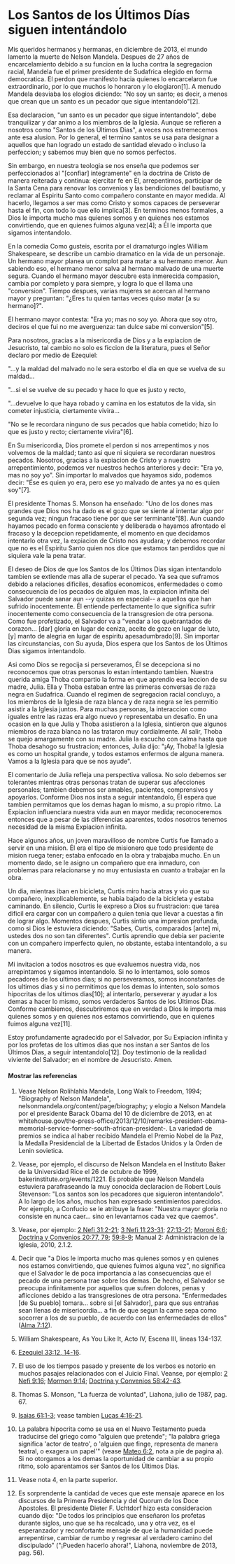 # Los Santos de los Últimos Días siguen intentándolo

Mis queridos hermanos y hermanas, en diciembre de 2013, el mundo lamento la
muerte de Nelson Mandela. Despues de 27 años de encarcelamiento debido a su
funcion en la lucha contra la segregacion racial, Mandela fue el primer
presidente de Sudafrica elegido en forma democratica. El perdon que manifesto
hacia quienes lo encarcelaron fue extraordinario, por lo que muchos lo
honraron y lo elogiaron[1]. A menudo Mandela desviaba los elogios diciendo:
"No soy un santo; es decir, a menos que crean que un santo es un pecador que
sigue intentandolo"[2].

Esa declaracion, "un santo es un pecador que sigue intentandolo", debe
tranquilizar y dar animo a los miembros de la Iglesia. Aunque se refieren a
nosotros como "Santos de los Últimos Dias", a veces nos estremecemos ante esa
alusion. Por lo general, el termino santos se usa para designar a aquellos que
han logrado un estado de santidad elevado o incluso la perfeccion; y sabemos
muy bien que no somos perfectos.

Sin embargo, en nuestra teologia se nos enseña que podemos ser perfeccionados
al "[confiar] integramente" en la doctrina de Cristo de manera reiterada y
continua: ejercitar fe en Él, arrepentirnos, participar de la Santa Cena para
renovar los convenios y las bendiciones del bautismo, y reclamar al Espiritu
Santo como compañero constante en mayor medida. Al hacerlo, llegamos a ser mas
como Cristo y somos capaces de perseverar hasta el fin, con todo lo que ello
implica[3]. En terminos menos formales, a Dios le importa mucho mas quienes
somos y en quienes nos estamos convirtiendo, que en quienes fuimos alguna
vez[4]; a Él le importa que sigamos intentandolo.

En la comedia Como gusteis, escrita por el dramaturgo ingles William
Shakespeare, se describe un cambio dramatico en la vida de un personaje. Un
hermano mayor planea un complot para matar a su hermano menor. Aun sabiendo
eso, el hermano menor salva al hermano malvado de una muerte segura. Cuando el
hermano mayor descubre esta inmerecida compasion, cambia por completo y para
siempre, y logra lo que el llama una "conversion". Tiempo despues, varias
mujeres se acercan al hermano mayor y preguntan: "¿Eres tu quien tantas veces
quiso matar [a su hermano]?".

El hermano mayor contesta: "Era yo; mas no soy yo. Ahora que soy otro, deciros
el que fui no me averguenza: tan dulce sabe mi conversion"[5].

Para nosotros, gracias a la misericordia de Dios y a la expiacion de
Jesucristo, tal cambio no solo es ficcion de la literatura, pues el Señor
declaro por medio de Ezequiel:

"...y la maldad del malvado no le sera estorbo el dia en que se vuelva de su
maldad...

"...si el se vuelve de su pecado y hace lo que es justo y recto,

"...devuelve lo que haya robado y camina en los estatutos de la vida, sin
cometer injusticia, ciertamente vivira...

"No se le recordara ninguno de sus pecados que habia cometido; hizo lo que es
justo y recto; ciertamente vivira"[6].

En Su misericordia, Dios promete el perdon si nos arrepentimos y nos volvemos
de la maldad; tanto asi que ni siquiera se recordaran nuestros pecados.
Nosotros, gracias a la expiacion de Cristo y a nuestro arrepentimiento,
podemos ver nuestros hechos anteriores y decir: "Era yo, mas no soy yo". Sin
importar lo malvados que hayamos sido, podemos decir: "Ése es quien yo era,
pero ese yo malvado de antes ya no es quien soy"[7].

El presidente Thomas S. Monson ha enseñado: "Uno de los dones mas grandes que
Dios nos ha dado es el gozo que se siente al intentar algo por segunda vez;
ningun fracaso tiene por que ser terminante"[8]. Aun cuando hayamos pecado en
forma consciente y deliberada o hayamos afrontado el fracaso y la decepcion
repetidamente, el momento en que decidamos intentarlo otra vez, la expiacion
de Cristo nos ayudara; y debemos recordar que no es el Espiritu Santo quien
nos dice que estamos tan perdidos que ni siquiera vale la pena tratar.

El deseo de Dios de que los Santos de los Últimos Dias sigan intentandolo
tambien se extiende mas alla de superar el pecado. Ya sea que suframos debido
a relaciones dificiles, desafios economicos, enfermedades o como consecuencia
de los pecados de alguien mas, la expiacion infinita del Salvador puede sanar
aun --y quizas en especial-- a aquellos que han sufrido inocentemente. Él
entiende perfectamente lo que significa sufrir inocentemente como consecuencia
de la transgresion de otra persona. Como fue profetizado, el Salvador va a
"vendar a los quebrantados de corazon... [dar] gloria en lugar de ceniza, aceite
de gozo en lugar de luto, [y] manto de alegria en lugar de espiritu
apesadumbrado[9]. Sin importar las circunstancias, con Su ayuda, Dios espera
que los Santos de los Últimos Dias sigamos intentandolo.

Asi como Dios se regocija si perseveramos, Él se decepciona si no reconocemos
que otras personas lo estan intentando tambien. Nuestra querida amiga Thoba
compartio la forma en que aprendio esa leccion de su madre, Julia. Ella y
Thoba estaban entre las primeras conversas de raza negra en Sudafrica. Cuando
el regimen de segregacion racial concluyo, a los miembros de la Iglesia de
raza blanca y de raza negra se les permitio asistir a la Iglesia juntos. Para
muchas personas, la interaccion como iguales entre las razas era algo nuevo y
representaba un desafio. En una ocasion en la que Julia y Thoba asistieron a
la Iglesia, sintieron que algunos miembros de raza blanca no las trataron muy
cordialmente. Al salir, Thoba se quejo amargamente con su madre. Julia la
escucho con calma hasta que Thoba desahogo su frustracion; entonces, Julia
dijo: "¡Ay, Thoba! la Iglesia es como un hospital grande, y todos estamos
enfermos de alguna manera. Vamos a la Iglesia para que se nos ayude".

El comentario de Julia refleja una perspectiva valiosa. No solo debemos ser
tolerantes mientras otras personas tratan de superar sus afecciones
personales; tambien debemos ser amables, pacientes, comprensivos y apoyarlos.
Conforme Dios nos insta a seguir intentandolo, Él espera que tambien
permitamos que los demas hagan lo mismo, a su propio ritmo. La Expiacion
influenciara nuestra vida aun en mayor medida; reconoceremos entonces que a
pesar de las diferencias aparentes, todos nosotros tenemos necesidad de la
misma Expiacion infinita.

Hace algunos años, un joven maravilloso de nombre Curtis fue llamado a servir
en una mision. Él era el tipo de misionero que todo presidente de mision ruega
tener; estaba enfocado en la obra y trabajaba mucho. En un momento dado, se le
asigno un compañero que era inmaduro, con problemas para relacionarse y no muy
entusiasta en cuanto a trabajar en la obra.

Un dia, mientras iban en bicicleta, Curtis miro hacia atras y vio que su
compañero, inexplicablemente, se habia bajado de la bicicleta y estaba
caminando. En silencio, Curtis le expreso a Dios su frustracion: que tarea
dificil era cargar con un compañero a quien tenia que llevar a cuestas a fin
de lograr algo. Momentos despues, Curtis sintio una impresion profunda, como
si Dios le estuviera diciendo: "Sabes, Curtis, comparados [ante] mi, ustedes
dos no son tan diferentes". Curtis aprendio que debia ser paciente con un
compañero imperfecto quien, no obstante, estaba intentandolo, a su manera.

Mi invitacion a todos nosotros es que evaluemos nuestra vida, nos arrepintamos
y sigamos intentandolo. Si no lo intentamos, solo somos pecadores de los
ultimos dias; si no perseveramos, somos inconstantes de los ultimos dias y si
no permitimos que los demas lo intenten, solo somos hipocritas de los ultimos
dias[10]; al intentarlo, perseverar y ayudar a los demas a hacer lo mismo,
somos verdaderos Santos de los Últimos Dias. Conforme cambiemos, descubriremos
que en verdad a Dios le importa mas quienes somos y en quienes nos estamos
convirtiendo, que en quienes fuimos alguna vez[11].

Estoy profundamente agradecido por el Salvador, por Su Expiacion infinita y
por los profetas de los ultimos dias que nos instan a ser Santos de los
Últimos Dias, a seguir intentandolo[12]. Doy testimonio de la realidad
viviente del Salvador; en el nombre de Jesucristo. Amen.

#### Mostrar las referencias

  1.  Vease Nelson Rolihlahla Mandela, Long Walk to Freedom, 1994; "Biography of Nelson Mandela", nelsonmandela.org/content/page/biography; y elogio a Nelson Mandela por el presidente Barack Obama del 10 de diciembre de 2013, en at whitehouse.gov/the-press-office/2013/12/10/remarks-president-obama-memorial-service-former-south-african-president-. La variedad de premios se indica al haber recibido Mandela el Premio Nobel de la Paz, la Medalla Presidencial de la Libertad de Estados Unidos y la Orden de Lenin sovietica.

  2.  Vease, por ejemplo, el discurso de Nelson Mandela en el Instituto Baker de la Universidad Rice el 26 de octubre de 1999, bakerinstitute.org/events/1221. Es probable que Nelson Mandela estuviera parafraseando la muy conocida declaracion de Robert Louis Stevenson: "Los santos son los pecadores que siguieron intentandolo". A lo largo de los años, muchos han expresado sentimientos parecidos. Por ejemplo, a Confucio se le atribuye la frase: "Nuestra mayor gloria no consiste en nunca caer... sino en levantarnos cada vez que caemos".

  3.  Vease, por ejemplo: [2 Nefi 31:2-21](https://www.lds.org/scriptures/bofm/2-ne/31.2-21?lang=spa#1); [3 Nefi 11:23-31](https://www.lds.org/scriptures/bofm/3-ne/11.23-31?lang=spa#22); [27:13-21](https://www.lds.org/scriptures/bofm/3-ne/27.13-21?lang=spa#12); [Moroni 6:6](https://www.lds.org/scriptures/bofm/moro/6.6?lang=spa#5); [Doctrina y Convenios 20:77, 79](https://www.lds.org/scriptures/dc-testament/dc/20.77%2C79?lang=spa#76); [59:8-9](https://www.lds.org/scriptures/dc-testament/dc/59.8-9?lang=spa#7); Manual 2: Administracion de la Iglesia, 2010, 2.1.2.

  4.  Decir que "a Dios le importa mucho mas quienes somos y en quienes nos estamos convirtiendo, que quienes fuimos alguna vez", no significa que el Salvador le de poca importancia a las consecuencias que el pecado de una persona trae sobre los demas. De hecho, el Salvador se preocupa infinitamente por aquellos que sufren dolores, penas y aflicciones debido a las transgresiones de otra persona. "Enfermedades [de Su pueblo] tomara... sobre si [el Salvador], para que sus entrañas sean llenas de misericordia... a fin de que segun la carne sepa como socorrer a los de su pueblo, de acuerdo con las enfermedades de ellos" ([Alma 7:12](https://www.lds.org/scriptures/bofm/alma/7.12?lang=spa#11)).

  5.  William Shakespeare, As You Like It, Acto IV, Escena III, lineas 134-137.

  6.  [Ezequiel 33:12, 14-16](https://www.lds.org/scriptures/ot/ezek/33.12%2C14-16?lang=spa#11).

  7.  El uso de los tiempos pasado y presente de los verbos es notorio en muchos pasajes relacionados con el Juicio Final. Veanse, por ejemplo: [2 Nefi 9:16](https://www.lds.org/scriptures/bofm/2-ne/9.16?lang=spa#15); [Mormon 9:14](https://www.lds.org/scriptures/bofm/morm/9.14?lang=spa#13); [Doctrina y Convenios 58:42-43](https://www.lds.org/scriptures/dc-testament/dc/58.42-43?lang=spa#41).

  8.  Thomas S. Monson, "La fuerza de voluntad", Liahona, julio de 1987, pag. 67.

  9.  [Isaias 61:1-3](https://www.lds.org/scriptures/ot/isa/61.1-3?lang=spa#0); vease tambien [Lucas 4:16-21](https://www.lds.org/scriptures/nt/luke/4.16-21?lang=spa#15).

  10.  La palabra hipocrita como se usa en el Nuevo Testamento pueda traducirse del griego como "alguien que pretende"; "la palabra griega significa 'actor de teatro', o 'alguien que finge, representa de manera teatral, o exagera un papel'" (vease [Mateo 6:2](https://www.lds.org/scriptures/nt/matt/6.2?lang=spa#1), nota a pie de pagina a). Si no otorgamos a los demas la oportunidad de cambiar a su propio ritmo, solo aparentamos ser Santos de los Últimos Dias.

  11.  Vease nota 4, en la parte superior.

  12.  Es sorprendente la cantidad de veces que este mensaje aparece en los discursos de la Primera Presidencia y del Quorum de los Doce Apostoles. El presidente Dieter F. Uchtdorf hizo esta consideracion cuando dijo: "De todos los principios que enseñaron los profetas durante siglos, uno que se ha recalcado, una y otra vez, es el esperanzador y reconfortante mensaje de que la humanidad puede arrepentirse, cambiar de rumbo y regresar al verdadero camino del discipulado" ("¡Pueden hacerlo ahora!", Liahona, noviembre de 2013, pag. 56).

